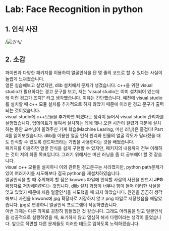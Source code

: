 Lab: Face Recognition in python
=======================

## 1. 인식 사진

/*![인식](https://user-images.githubusercontent.com/50646904/98507981-ffb40900-22a1-11eb-917c-a108f8f6bf72.PNG)*/


## 2. 소감
파이썬과 다양한 패키지를 이용하여 얼굴인식을 단 몇 줄의 코드로 할 수 있다는 사실이 놀랍게 느껴졌습니다.     
얼른 실습해보고 싶었지만, dlib 설치에서 문제가 생겼습니다. c++을 위한 visual studio가 필요하다는 경고 문구를 보고, 저는 'visual studio는 이미 설치되어 있는데 왜 이런 경고가 뜨지?' 라고 생각했습니다. 이유는 간단했습니다. 예전에 visual studio를 설치할 때 c++ 모듈 설치를 추가적으로 하지 않았기 때문에 이러한 경고 문구가 출력되는 것이었습니다.    
visual studio에 c++모듈을 추가하면 되겠다는 생각이 들어서 visual studio 관리자를 실행했습니다. 업데이트가 쌓여서 설치하는 데에 꽤나 오랜 시간이 걸렸기 때문에 설치하는 동안 교수님이 올려주신 기계 학습(Machine Learing, 머신 러닝)은 즐겁다! Part 4를 읽어보았습니다.    dlib를 이용한 얼굴 인식 원리와 인물의 얼굴 각도가 달라졌을 때도 인식할 수 있도록 랜드마크라는 기법을 사용한다는 것을 배웠습니다.    
패키지를 이용하면 얼굴 인식을 쉽게 구현할 수 있지만, 패키지의 내용까지 전부 이해하는 것이 저의 최종 목표입니다. 그러기 위해서는 머신 러닝을 좀 더 공부해야 할 것 같습니다.    
visual c++ 모듈을 설치하니 이와 관련된 경고문구는 사라졌지만, python path문제가 있어 여러가지를 시도해보다 결국 python을 재설치하였습니다.    
얼굴인식을 할 때 주의해야 할 점은 knowns 파일에 인식할 사람의 사진을 반드시 **JPG** 확장자로 저장해야한다는 것입니다. dlib 설치 과정이 너무나 힘이 들어 이러한 사실을 잊고 있었기 때문에 처음 얼굴인식을 시도했을 때 되지 않았습니다. 원인을 곰곰히 생각해보니 사진을 knwons에 jpg 확장자로 저장하지 않고 png 파일로 저장했음을 깨달았습니다. jpg로 변경하니 얼굴인식 프로그램이 작동하였습니다.     
이번 과제는 다른 의미로 굉장히 힘들었던 것 같습니다. 그래도 어려움을 딛고 얼굴인식을 성공적으로 실행하였을 때, 포기하지 않고 열심히 해서 다행이라는 생각이 들었습니다. 앞으로 직면할 다른 문제들도 이러한 태도로 임하도록 노력하겠습니다. 
